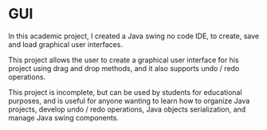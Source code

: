 # GUI
In this academic project, I created a Java swing no code IDE, to create, save and load graphical user interfaces.

This project allows the user to create a graphical user interface for his project using drag and drop methods, and it also supports undo / redo operations.

This project is incomplete, but can be used by students for educational purposes, and is useful for anyone wanting to learn how to organize Java projects, develop undo / redo operations, Java objects serialization, and manage Java swing components.
